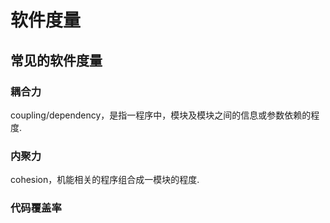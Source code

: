 # 软件度量
## 常见的软件度量
### 耦合力
coupling/dependency，是指一程序中，模块及模块之间的信息或参数依赖的程度.

### 内聚力
cohesion，机能相关的程序组合成一模块的程度.

### 代码覆盖率
